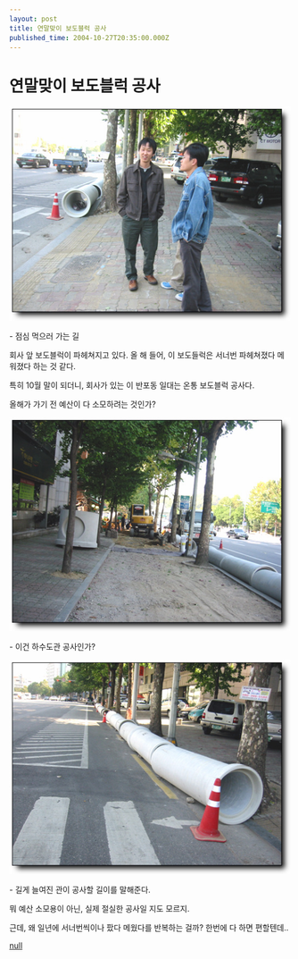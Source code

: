 ```yaml
---
layout: post
title: 연말맞이 보도블럭 공사
published_time: 2004-10-27T20:35:00.000Z
---
```


# 연말맞이 보도블럭 공사


![](../pds/200902/04/80/a0109780_498978eb11a68.jpg)

\- 점심 먹으러 가는 길

회사 앞 보도블럭이 파헤쳐지고 있다. 올 해 들어, 이 보도들럭은 서너번 파헤쳐졌다 메워졌다 하는 것 같다.

특히 10월 말이 되더니, 회사가 있는 이 반포동 일대는 온통 보도블럭 공사다.

올해가 가기 전 예산이 다 소모하려는 것인가?

![](../pds/200902/04/80/a0109780_498978eb25c37.jpg)

\- 이건 하수도관 공사인가?

![](../pds/200902/04/80/a0109780_498978eb3f60c.jpg)

\- 길게 늘여진 관이 공사할 길이를 말해준다.

뭐 예산 소모용이 아닌, 실제 절실한 공사일 지도 모르지.

근데, 왜 일년에 서너번씩이나 팠다 메웠다를 반복하는 걸까? 한번에 다 하면 편할텐데..

[null](../6166837.html#6166837_1)

